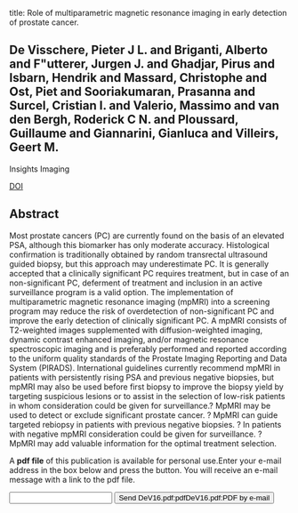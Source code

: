 title: Role of multiparametric magnetic resonance imaging in early detection of prostate cancer.

## De Visschere, Pieter J L. and Briganti, Alberto and F"utterer, Jurgen J. and Ghadjar, Pirus and Isbarn, Hendrik and Massard, Christophe and Ost, Piet and Sooriakumaran, Prasanna and Surcel, Cristian I. and Valerio, Massimo and van den Bergh, Roderick C N. and Ploussard, Guillaume and Giannarini, Gianluca and Villeirs, Geert M.
Insights Imaging

<a href="https://doi.org/10.1007/s13244-016-0466-9">DOI</a>

## Abstract
Most prostate cancers (PC) are currently found on the basis of an elevated PSA, although this biomarker has only moderate accuracy. Histological confirmation is traditionally obtained by random transrectal ultrasound guided biopsy, but this approach may underestimate PC. It is generally accepted that a clinically significant PC requires treatment, but in case of an non-significant PC, deferment of treatment and inclusion in an active surveillance program is a valid option. The implementation of multiparametric magnetic resonance imaging (mpMRI) into a screening program may reduce the risk of overdetection of non-significant PC and improve the early detection of clinically significant PC. A mpMRI consists of T2-weighted images supplemented with diffusion-weighted imaging, dynamic contrast enhanced imaging, and/or magnetic resonance spectroscopic imaging and is preferably performed and reported according to the uniform quality standards of the Prostate Imaging Reporting and Data System (PIRADS). International guidelines currently recommend mpMRI in patients with persistently rising PSA and previous negative biopsies, but mpMRI may also be used before first biopsy to improve the biopsy yield by targeting suspicious lesions or to assist in the selection of low-risk patients in whom consideration could be given for surveillance.? MpMRI may be used to detect or exclude significant prostate cancer. ? MpMRI can guide targeted rebiopsy in patients with previous negative biopsies. ? In patients with negative mpMRI consideration could be given for surveillance. ? MpMRI may add valuable information for the optimal treatment selection.

A <b>pdf file</b> of this publication is available for personal use.Enter your e-mail address in the box below and press the button. You will receive an e-mail message with a link to the pdf file.
<form action="sender.php">  <input type="text" name="email">  <input type="submit" value="Send DeV16.pdf:pdfDeV16.pdf:PDF by e-mail"></form>